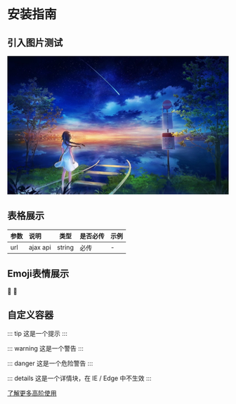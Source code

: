 # 安装指南

## 引入图片测试

![这里可以写图片描述信息](./assests/demo1.jpeg)


## 表格展示

参数|说明|类型|是否必传 |示例|
-|:-|-|-|-
url | ajax api	| string |  必传 |-


## Emoji表情展示

:tada: :100:


## 自定义容器

::: tip
这是一个提示
:::

::: warning
这是一个警告
:::

::: danger
这是一个危险警告
:::

::: details
这是一个详情块，在 IE / Edge 中不生效
:::

[了解更多高阶使用](https://vuepress.vuejs.org/zh/guide/markdown.html#header-anchors)

